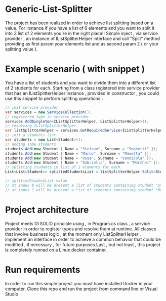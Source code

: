 # Generic-List-Splitter

The project has been realized in order to achieve list splitting based on a value. For instance if you have a list of 6 elements and you want to split it into 3 list of 2 elements you're in the right place!! Simple inject , via service provider , an instance of IListSplitterHelper interface and call "Split" method providing as first param your elements list and as second param 2 ( or your splitting value ).

# Example scenario ( with snippet )

You have a list of students and you want to divide them into a different list of 2 students for each. 
Starting from a class registered into service provider that has an IListSplitterHelper instance , provided in constructor , you could use this snippet to perform splitting operations : 

```csharp
// init service provider
var services = new ServiceCollection();
// registered type in service provider 
services.AddSingleton<IListSplitterHelper, ListSplitterHelper>();
// resolving IListSplitterHelper
var listSplitterHelper = services.GetRequiredService<IListSplitterHelper>();
// init a students list
var students = new List<Student>();
// adding some students
students.Add(new Student { Name = "Stefano", Surname = "Seghetti" });
students.Add(new Student { Name = "Marco", Surname = "Manetta" });
students.Add(new Student { Name = "Rosa", Surname = "Vannicola" });
students.Add(new Student { Name = "Gabriella", Surname = "Marchei" });
// splitting students in list of 2 elements for each.
List<List<Student>> splittedStudentsList = listSplitterHelper.Split<Student>(students, 2);

// splittedStudentList value  
// at index 0 will be present a list of students containing student "Stefano Seghetti" and "Marco Manetta"
// at index 1 will be present a list of students containing student "Rosa Vannicola" and "Gabriella Marchei"
```
# Project architecture

Project meets DI SOLID principle using , in Program.cs class , a service provider in order to register types and resolve them at runtime. All classes that involve business logic , at the moment only ListSplitterHelper , implement an interface in order to achieve a common behavior that could be modified , if necessary , for future purposes.Last , but not least , this project is completely runned on a Linux docker container.

# Run requirements

In order to run this simple project you must have installed Docker in your computer. Clone this repo and run the project from command line or Visual Studio 
